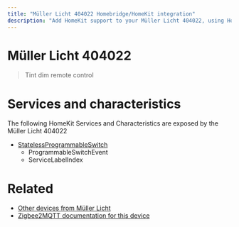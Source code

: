 ```yaml
---
title: "Müller Licht 404022 Homebridge/HomeKit integration"
description: "Add HomeKit support to your Müller Licht 404022, using Homebridge, Zigbee2MQTT and homebridge-z2m."
---
```

<!---
This file has been GENERATED using src/docgen/docgen.ts
DO NOT EDIT THIS FILE MANUALLY!
-->
# Müller Licht 404022
> Tint dim remote control


# Services and characteristics
The following HomeKit Services and Characteristics are exposed by
the Müller Licht 404022

* [StatelessProgrammableSwitch](../../action.md)
  * ProgrammableSwitchEvent
  * ServiceLabelIndex


# Related
* [Other devices from Müller Licht](../index.md#muller_licht)
* [Zigbee2MQTT documentation for this device](https://www.zigbee2mqtt.io/devices/404022.html)